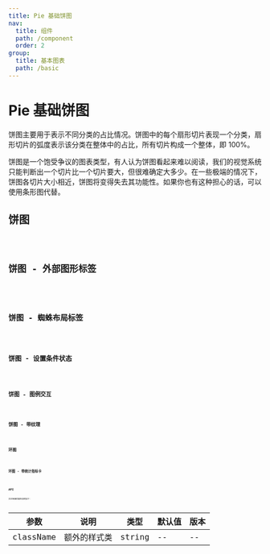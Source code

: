 ```yaml
---
title: Pie 基础饼图
nav:
  title: 组件
  path: /component
  order: 2
group:
  title: 基本图表
  path: /basic
---
```


# Pie 基础饼图

饼图主要用于表示不同分类的占比情况。饼图中的每个扇形切片表现一个分类，扇形切片的弧度表示该分类在整体中的占比，所有切片构成一个整体，即 100%。

饼图是一个饱受争议的图表类型，有人认为饼图看起来难以阅读，我们的视觉系统只能判断出一个切片比一个切片要大，但很难确定大多少。在一些极端的情况下，饼图各切片大小相近，饼图将变得失去其功能性。如果你也有这种担心的话，可以使用条形图代替。

## 饼图

<code src="./demo/demo-01.tsx" />

## 饼图 - 外部图形标签

<code src="./demo/demo-02.tsx" />

## 饼图 - 蜘蛛布局标签

<code src="./demo/demo-03.tsx" />

## 饼图 - 设置条件状态

<code src="./demo/demo-04.tsx" />

## 饼图 - 图例交互

<code src="./demo/demo-05.tsx" />

## 饼图 - 带纹理

<code src="./demo/demo-06.tsx" />

## 环图

<code src="./demo/demo-07.tsx" />

## 环图 - 带统计指标卡

<code src="./demo/demo-08.tsx" />

## API

文本链接的属性说明如下：

| 参数      | 说明         | 类型   | 默认值 | 版本 |
| --------- | ------------ | ------ | ------ | ---- |
| className | 额外的样式类 | string | --     | --   |
